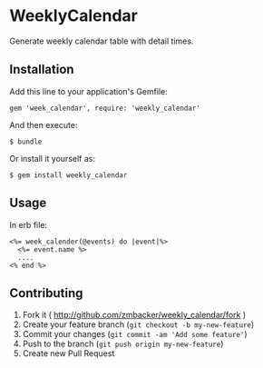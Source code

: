 # WeeklyCalendar

Generate weekly calendar table with detail times.

## Installation

Add this line to your application's Gemfile:

    gem 'week_calendar', require: 'weekly_calendar'

And then execute:

    $ bundle

Or install it yourself as:

    $ gem install weekly_calendar

## Usage

In erb file:

    <%= week_calender(@events) do |event|%>
      <%= event.name %>
      ....
    <% end %>





## Contributing

1. Fork it ( http://github.com/zmbacker/weekly_calendar/fork )
2. Create your feature branch (`git checkout -b my-new-feature`)
3. Commit your changes (`git commit -am 'Add some feature'`)
4. Push to the branch (`git push origin my-new-feature`)
5. Create new Pull Request
